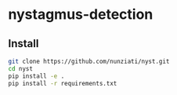 # nystagmus-detection

## Install
```bash
git clone https://github.com/nunziati/nyst.git
cd nyst
pip install -e .
pip install -r requirements.txt
```